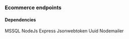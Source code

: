 ### Ecommerce endpoints

#### Dependencies
  MSSQL
  NodeJs
  Express
  Jsonwebtoken
  Uuid
  Nodemailer
  
